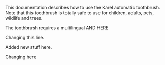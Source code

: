 
This documentation describes how to use the Karel automatic toothbrush.
Note that this toothbrush is totally safe to use for children, adults,
pets, wildlife and trees.

The toothbrush requires a multilingual AND HERE

Changing this line.

Added new stuff here.

Changing here

